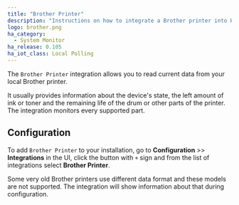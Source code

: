 ```yaml
---
title: "Brother Printer"
description: "Instructions on how to integrate a Brother printer into Home Assistant."
logo: brother.png
ha_category:
  - System Monitor
ha_release: 0.105
ha_iot_class: Local Polling
---
```


The `Brother Printer` integration allows you to read current data from your local Brother printer.

It usually provides information about the device's state, the left amount of ink or toner and the remaining life of the drum or other parts of the printer.
The integration monitors every supported part.

## Configuration

To add `Brother Printer` to your installation, go to **Configuration** >> **Integrations** in the UI, click the button with `+` sign and from the list of integrations select **Brother Printer**.


<div class="note warning">

Some very old Brother printers use different data format and these models are not supported. The integration will show information about that during configuration.

</div>

